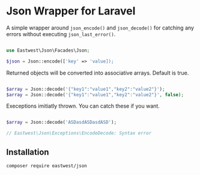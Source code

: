 # Json Wrapper for Laravel

A simple wrapper around `json_encode()` and `json_decode()` for catching any errors without executing `json_last_error()`.

```php

use Eastwest\Json\Facades\Json;

$json = Json::encode(['key' => 'value]);

```

Returned objects will be converted into associative arrays. Default is true.


```php

$array = Json::decode('{"key1":"value1","key2":"value2"}');
$array = Json::decode('{"key1":"value1","key2":"value2"}', false);

```

Execeptions imitiatly thrown. You can catch these if you want.

```php

$array = Json::decode('ASDasdASDasdASD');

// Eastwest\Json\Exceptions\EncodeDecode: Syntax error

```

## Installation

```
composer require eastwest/json
```
